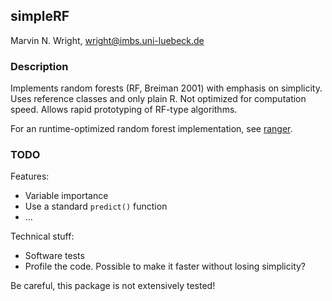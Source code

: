 ## simpleRF
Marvin N. Wright, wright@imbs.uni-luebeck.de

### Description
Implements random forests (RF, Breiman 2001) with emphasis on simplicity. Uses reference classes and only plain R. Not optimized for computation speed. Allows rapid prototyping of RF-type algorithms.

For an runtime-optimized random forest implementation, see [ranger](https://github.com/imbs-hl/ranger).

### TODO
Features: 
* Variable importance
* Use a standard `predict()` function
* ...

Technical stuff:
* Software tests
* Profile the code. Possible to make it faster without losing simplicity?

Be careful, this package is not extensively tested!